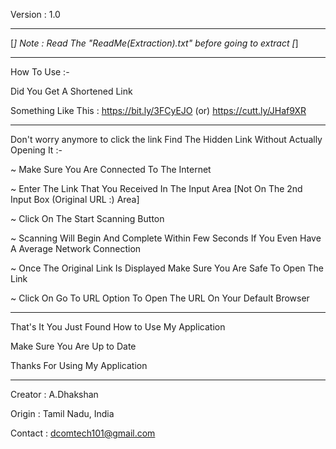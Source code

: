 Version                                          :   1.0
_______________________________________________________________________________
[*] Note : Read The "ReadMe(Extraction).txt" before going to extract [*]
_______________________________________________________________________________
How To Use :-  

Did You Get A Shortened Link

Something Like This : https://bit.ly/3FCyEJO (or) https://cutt.ly/JHaf9XR
_______________________________________________________________________________
Don't worry anymore to click the link
Find The Hidden Link Without Actually Opening It :-

~ Make Sure You Are Connected To The Internet

~ Enter The Link That You Received In The Input Area 
  [Not On The 2nd Input Box (Original URL :) Area]

~  Click On The Start Scanning Button

~  Scanning Will Begin And Complete Within Few 
   Seconds If You Even Have A Average Network Connection

~  Once The Original Link Is Displayed Make Sure You Are
   Safe To Open The Link

~  Click On Go To URL Option To Open The URL On Your 
   Default Browser
_______________________________________________________________________________
That's It You Just Found How to Use My Application

Make Sure You Are Up to Date

Thanks For Using My Application
_______________________________________________________________________________
Creator                                          :   A.Dhakshan

Origin                                            :   Tamil Nadu, India 

Contact                                         :   dcomtech101@gmail.com
